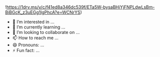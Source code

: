 !https://1drv.ms/v/c/f41ed8a346dc539f/ETa5W-bysaBHiYjFNPLdwLsBm-BiBGcK_z3uEGg1IgPhcA?e=WCNrYS)

- 👀 I’m interested in ...
- 🌱 I’m currently learning ...
- 💞️ I’m looking to collaborate on ...
- 📫 How to reach me ...
- 😄 Pronouns: ...
- ⚡ Fun fact: ...

<!---
Henryzin08/Henryzin08 is a ✨ special ✨ repository because its `README.md` (this file) appears on your GitHub profile.
You can click the Preview link to take a look at your changes.
--->
